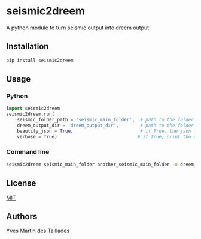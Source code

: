 # seismic2dreem
A python module to turn seismic output into dreem output

## Installation

```bash
pip install seismic2dreem
```

## Usage

### Python

```python
import seismic2dreem
seismic2dreem.run(
    seismic_folder_path = 'seismic_main_folder',  # path to the folder containing the seismic output. Can be a list of folders.
    dreem_output_dir = 'dreem_output_dir',        # path to the folder where the dreem output will be written
    beautify_json = True,                         # if True, the json files will be beautified. 10x slower and can generate bugs
    verbose = True)                              # if True, print the progress of the conversion
```

### Command line

```bash
seismic2dreem seismic_main_folder another_seismic_main_folder -o dreem_output_dir --beautify_json --verbose
```

## License
[MIT](https://choosealicense.com/licenses/mit/)


## Authors

Yves Martin des Taillades
